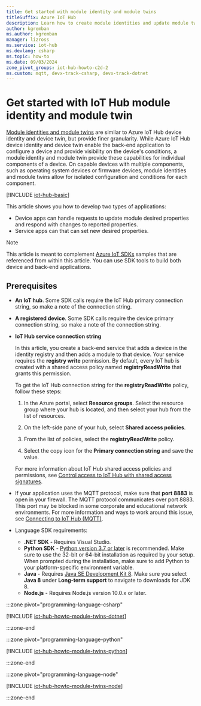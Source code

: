 ```yaml
---
title: Get started with module identity and module twins
titleSuffix: Azure IoT Hub
description: Learn how to create module identities and update module twins using the Azure IoT Hub SDKs.
author: kgremban
ms.author: kgremban
manager: lizross
ms.service: iot-hub
ms.devlang: csharp
ms.topic: how-to
ms.date: 09/03/2024
zone_pivot_groups: iot-hub-howto-c2d-2
ms.custom: mqtt, devx-track-csharp, devx-track-dotnet
---
```


# Get started with IoT Hub module identity and module twin

[Module identities and module twins](iot-hub-devguide-module-twins.md) are similar to Azure IoT Hub device identity and device twin, but provide finer granularity. While Azure IoT Hub device identity and device twin enable the back-end application to configure a device and provide visibility on the device's conditions, a module identity and module twin provide these capabilities for individual components of a device. On capable devices with multiple components, such as operating system devices or firmware devices, module identities and module twins allow for isolated configuration and conditions for each component.

[!INCLUDE [iot-hub-basic](../../includes/iot-hub-basic-whole.md)]

This article shows you how to develop two types of applications:

* Device apps can handle requests to update module desired properties and respond with changes to reported properties.
* Service apps can that can set new desired properties.

> [!NOTE]
> This article is meant to complement [Azure IoT SDKs](iot-hub-devguide-sdks.md) samples that are referenced from within this article. You can use SDK tools to build both device and back-end applications.

## Prerequisites

* **An IoT hub**. Some SDK calls require the IoT Hub primary connection string, so make a note of the connection string.

* **A registered device**. Some SDK calls require the device primary connection string, so make a note of the connection string.

* **IoT Hub service connection string**

  In this article, you create a back-end service that adds a device in the identity registry and then adds a module to that device. Your service requires the **registry write** permission. By default, every IoT hub is created with a shared access policy named **registryReadWrite** that grants this permission.

  To get the IoT Hub connection string for the **registryReadWrite** policy, follow these steps:

  1. In the Azure portal, select **Resource groups**. Select the resource group where your hub is located, and then select your hub from the list of resources.

  1. On the left-side pane of your hub, select **Shared access policies**.

  1. From the list of policies, select the **registryReadWrite** policy.

  1. Select the copy icon for the **Primary connection string** and save the value.

  For more information about IoT Hub shared access policies and permissions, see [Control access to IoT Hub with shared access signatures](/azure/iot-hub/authenticate-authorize-sas).

* If your application uses the MQTT protocol, make sure that **port 8883** is open in your firewall. The MQTT protocol communicates over port 8883. This port may be blocked in some corporate and educational network environments. For more information and ways to work around this issue, see [Connecting to IoT Hub (MQTT)](../iot/iot-mqtt-connect-to-iot-hub.md#connecting-to-iot-hub).

* Language SDK requirements:
  * **.NET SDK** - Requires Visual Studio.
  * **Python SDK** - [Python version 3.7 or later](https://www.python.org/downloads/) is recommended. Make sure to use the 32-bit or 64-bit installation as required by your setup. When prompted during the installation, make sure to add Python to your platform-specific environment variable.
  * **Java** - Requires [Java SE Development Kit 8](/azure/developer/java/fundamentals/). Make sure you select **Java 8** under **Long-term support** to navigate to downloads for JDK 8.
  * **Node.js** - Requires Node.js version 10.0.x or later.

:::zone pivot="programming-language-csharp"

[!INCLUDE [iot-hub-howto-module-twins-dotnet](../../includes/iot-hub-howto-module-twins-dotnet.md)]

:::zone-end

:::zone pivot="programming-language-python"

[!INCLUDE [iot-hub-howto-module-twins-python](../../includes/iot-hub-howto-module-twins-python.md)]

:::zone-end

:::zone pivot="programming-language-node"

[!INCLUDE [iot-hub-howto-module-twins-node](../../includes/iot-hub-howto-module-twins-node.md)]

:::zone-end
